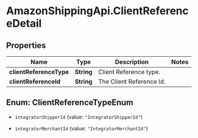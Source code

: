 # AmazonShippingApi.ClientReferenceDetail

## Properties
Name | Type | Description | Notes
------------ | ------------- | ------------- | -------------
**clientReferenceType** | **String** | Client Reference type. | 
**clientReferenceId** | **String** | The Client Reference Id. | 


<a name="ClientReferenceTypeEnum"></a>
## Enum: ClientReferenceTypeEnum


* `integratorShipperId` (value: `"IntegratorShipperId"`)

* `integratorMerchantId` (value: `"IntegratorMerchantId"`)




